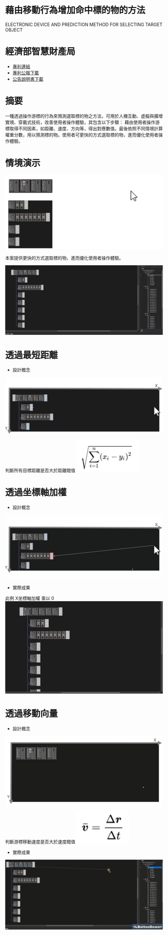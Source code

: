# 藉由移動行為增加命中標的物的方法
ELECTRONIC DEVICE AND PREDICTION METHOD FOR SELECTING TARGET OBJECT

# 經濟部智慧財產局

- [專利連結](https://twpat3.tipo.gov.tw/twpatc/twpatkm?!!FRURLI708167)
- [專利公報下載](https://github.com/Jia-Hong-Peng/Jia-Hong-Peng-ELECTRONIC-DEVICE-AND-PREDICTION-METHOD-FOR-SELECTING-TARGET-OBJECT-NOTE/raw/main/document/GA-I708167.pdf)
- [公告說明書下載](https://github.com/Jia-Hong-Peng/Jia-Hong-Peng-ELECTRONIC-DEVICE-AND-PREDICTION-METHOD-FOR-SELECTING-TARGET-OBJECT-NOTE/raw/main/document/TB001556424_GN__1_108107178_I708167.pdf)

# 摘要
一種透過操作游標的行為來預測選取標的物之方法，可用於人機互動、虛擬與擴增實境、穿戴式技術，改善使用者操作體驗，其包含以下步驟：
藉由使用者操作游標取得不同因素，如距離、速度、方向等，得出對應數值。最後依照不同情境計算權重分數，用以預測標的物。使用者可更快的方式選取標的物，進而優化使用者操作體驗。

# 情境演示

![](https://github.com/Jia-Hong-Peng/Jia-Hong-Peng-ELECTRONIC-DEVICE-AND-PREDICTION-METHOD-FOR-SELECTING-TARGET-OBJECT-NOTE/blob/main/image/demo01.gif)

本案提供更快的方式選取標的物，進而優化使用者操作體驗。

![](https://github.com/Jia-Hong-Peng/Jia-Hong-Peng-ELECTRONIC-DEVICE-AND-PREDICTION-METHOD-FOR-SELECTING-TARGET-OBJECT-NOTE/blob/main/image/demo02.gif)


# 透過最短距離

- 設計概念

![](https://github.com/Jia-Hong-Peng/Jia-Hong-Peng-ELECTRONIC-DEVICE-AND-PREDICTION-METHOD-FOR-SELECTING-TARGET-OBJECT-NOTE/blob/main/image/demo03.gif)

判斷所有目標距離是否大於距離閥值
![](https://github.com/Jia-Hong-Peng/Jia-Hong-Peng-ELECTRONIC-DEVICE-AND-PREDICTION-METHOD-FOR-SELECTING-TARGET-OBJECT-NOTE/blob/main/image/principle01.png)

# 透過坐標軸加權

- 設計概念

![](https://github.com/Jia-Hong-Peng/Jia-Hong-Peng-ELECTRONIC-DEVICE-AND-PREDICTION-METHOD-FOR-SELECTING-TARGET-OBJECT-NOTE/blob/main/image/demo04.gif)

- 實際成果

此例 X坐標軸加權 乘以 0
![](https://github.com/Jia-Hong-Peng/Jia-Hong-Peng-ELECTRONIC-DEVICE-AND-PREDICTION-METHOD-FOR-SELECTING-TARGET-OBJECT-NOTE/blob/main/image/demo05.gif)

# 透過移動向量

- 設計概念

![](https://github.com/Jia-Hong-Peng/Jia-Hong-Peng-ELECTRONIC-DEVICE-AND-PREDICTION-METHOD-FOR-SELECTING-TARGET-OBJECT-NOTE/blob/main/image/demo06.gif)


判斷游標移動速度是否大於速度閥值
![](https://github.com/Jia-Hong-Peng/Jia-Hong-Peng-ELECTRONIC-DEVICE-AND-PREDICTION-METHOD-FOR-SELECTING-TARGET-OBJECT-NOTE/blob/main/image/principle02.png)

- 實際成果

![](https://github.com/Jia-Hong-Peng/Jia-Hong-Peng-ELECTRONIC-DEVICE-AND-PREDICTION-METHOD-FOR-SELECTING-TARGET-OBJECT-NOTE/blob/main/image/demo07.gif)
